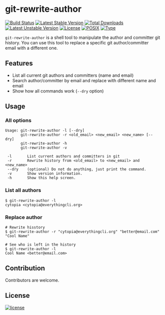 # git-rewrite-author

[![Build Status](https://travis-ci.org/cytopia/git-rewrite-author.svg?branch=master)](https://travis-ci.org/cytopia/rewrite-author)
[![Latest Stable Version](https://poser.pugx.org/cytopia/git-rewrite-author/v/stable)](https://packagist.org/packages/cytopia/git-rewrite-author) [![Total Downloads](https://poser.pugx.org/cytopia/git-rewrite-author/downloads)](https://packagist.org/packages/cytopia/git-rewrite-author) [![Latest Unstable Version](https://poser.pugx.org/cytopia/git-rewrite-author/v/unstable)](https://packagist.org/packages/cytopia/git-rewrite-author) [![License](https://poser.pugx.org/cytopia/git-rewrite-author/license)](http://opensource.org/licenses/MIT)
[![POSIX](https://img.shields.io/badge/posix-100%25-brightgreen.svg)](https://en.wikipedia.org/?title=POSIX)
[![Type](https://img.shields.io/badge/type-%2Fbin%2Fsh-red.svg)](https://en.wikipedia.org/?title=Bourne_shell)

`git-rewrite-author` is a shell tool to manipulate the author and committer git history. You can use this tool to replace a specific git author/committer email with a different one.


## Features

* List all current git authors and committers (name and email)
* Search author/committer by email and replace with different name and email
* Show how all commands work (`--dry` option)


## Usage

### All options

```shell
Usage: git-rewrite-author -l [--dry]
       git-rewrite-author -r <old_email> <new_email> <new_name> [--dry]
       git-rewrite-author -h
       git-rewrite-author -v

 -l       List current authors and committers in git
 -r       Rewrite history from <old_email> to <new_email> and <new_name>
 --dry    (optional) Do not do anything, just print the command.
 -v       Show version information.
 -h       Show this help screen.
```

### List all authors

```shell
$ git-rewrite-author -l
cytopia <cytopia@everythingcli.org>
```

### Replace author

```shell
# Rewrite hisstory
$ git-rewrite-author -r "cytopia@everythingcli.org" "better@email.com" "Cool Name"

# See who is left in the history
$ git-rewrite-author -l
Cool Name <better@email.com>
```

##  Contribution
Contributors are welcome.


##  License
[![license](https://poser.pugx.org/cytopia/git-rewrite-author/license)](http://opensource.org/licenses/mit)


